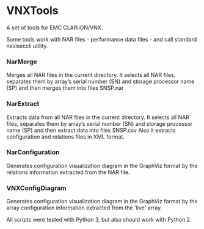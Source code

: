 # VNXTools
A set of tools for EMC CLARiiON/VNX.

Some tools work with NAR files - performance data files - and call standard naviseccli utility.


### NarMerge

Merges all NAR files in the current directory.
It selects all NAR files, separates them by array’s serial number (SN) and storage processor name (SP) and then merges them into files SNSP.nar

### NarExtract

Extracts data from all NAR files in the current directory.
It selects all NAR files, separates them by array’s serial number (SN) and storage processor name (SP) and then extract data into files SNSP.csv
Also it extracts configuration and relations files in XML format.

### NarConfiguration

Generates configuration visualization diagram in the GraphViz format by the relations information extracted from the NAR file.

### VNXConfigDiagram

Generates configuration visualization diagram in the GraphViz format by the array configuration information extracted from the 'live' array.

All scripts were tested with Python 3, but also should work with Python 2.
